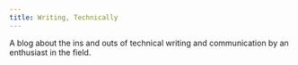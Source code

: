 ```yaml
---
title: Writing, Technically
---
```

A blog about the ins and outs of technical writing and communication by an enthusiast in the field.


